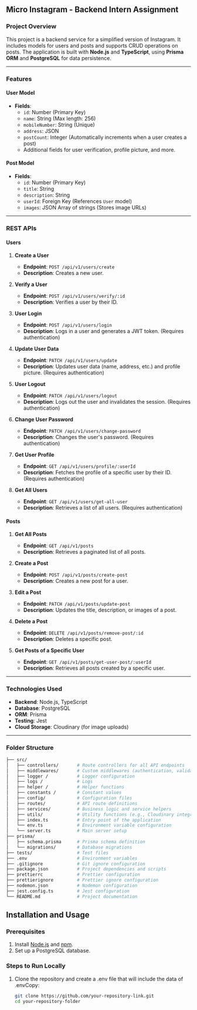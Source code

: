 ## Micro Instagram - Backend Intern Assignment

### Project Overview

This project is a backend service for a simplified version of Instagram. It includes models for users and posts and supports CRUD operations on posts. The application is built with **Node.js** and **TypeScript**, using **Prisma ORM** and **PostgreSQL** for data persistence.

---

### Features

#### User Model

- **Fields**:
  - `id`: Number (Primary Key)
  - `name`: String (Max length: 256)
  - `mobileNumber`: String (Unique)
  - `address`: JSON
  - `postCount`: Integer (Automatically increments when a user creates a post)
  - Additional fields for user verification, profile picture, and more.

#### Post Model

- **Fields**:
  - `id`: Number (Primary Key)
  - `title`: String
  - `description`: String
  - `userId`: Foreign Key (References `User` model)
  - `images`: JSON Array of strings (Stores image URLs)

---

### REST APIs

#### Users

1. **Create a User**

   - **Endpoint**: `POST /api/v1/users/create`
   - **Description**: Creates a new user.

2. **Verify a User**

   - **Endpoint**: `POST /api/v1/users/verify/:id`
   - **Description**: Verifies a user by their ID.

3. **User Login**

   - **Endpoint**: `POST /api/v1/users/login`
   - **Description**: Logs in a user and generates a JWT token. (Requires authentication)

4. **Update User Data**

   - **Endpoint**: `PATCH /api/v1/users/update`
   - **Description**: Updates user data (name, address, etc.) and profile picture. (Requires authentication)

5. **User Logout**

   - **Endpoint**: `PATCH /api/v1/users/logout`
   - **Description**: Logs out the user and invalidates the session. (Requires authentication)

6. **Change User Password**

   - **Endpoint**: `PATCH /api/v1/users/change-password`
   - **Description**: Changes the user's password. (Requires authentication)

7. **Get User Profile**

   - **Endpoint**: `GET /api/v1/users/profile/:userId`
   - **Description**: Fetches the profile of a specific user by their ID. (Requires authentication)

8. **Get All Users**
   - **Endpoint**: `GET /api/v1/users/get-all-user`
   - **Description**: Retrieves a list of all users. (Requires authentication)

#### Posts

1. **Get All Posts**

   - **Endpoint**: `GET /api/v1/posts`
   - **Description**: Retrieves a paginated list of all posts.

2. **Create a Post**

   - **Endpoint**: `POST /api/v1/posts/create-post`
   - **Description**: Creates a new post for a user.

3. **Edit a Post**

   - **Endpoint**: `PATCH /api/v1/posts/update-post`
   - **Description**: Updates the title, description, or images of a post.

4. **Delete a Post**

   - **Endpoint**: `DELETE /api/v1/posts/remove-post/:id`
   - **Description**: Deletes a specific post.

5. **Get Posts of a Specific User**
   - **Endpoint**: `GET /api/v1/posts/get-user-post/:userId`
   - **Description**: Retrieves all posts created by a specific user.

---

### Technologies Used

- **Backend**: Node.js, TypeScript
- **Database**: PostgreSQL
- **ORM**: Prisma
- **Testing**: Jest
- **Cloud Storage**: Cloudinary (for image uploads)

---

### Folder Structure

```bash
├── src/
│   ├── controllers/       # Route controllers for all API endpoints
│   ├── middlewares/       # Custom middlewares (authentication, validation, etc.)
│   ├── logger /           # Logger configuration
│   ├── logs /             # Logs
│   ├── helper /           # Helper functions
│   ├── constants /        # Constant values
│   ├── config/            # Configuration files
│   ├── routes/            # API route definitions
│   ├── services/          # Business logic and service helpers
│   ├── utils/             # Utility functions (e.g., Cloudinary integration, error handling)
│   ├── index.ts           # Entry point of the application
│   └── env.ts             # Environment variable configuration
│   └── server.ts          # Main server setup
├── prisma/
│   ├── schema.prisma      # Prisma schema definition
│   └── migrations/        # Database migrations
├── tests/                 # Test files
├── .env                   # Environment variables
├── .gitignore             # Git ignore configuration
├── package.json           # Project dependencies and scripts
├── prettierrc             # Prettier configuration
├── prettierignore         # Prettier ignore configuration
├── nodemon.json           # Nodemon configuration
├── jest.config.ts         # Jest configuration
└── README.md              # Project documentation
```

## Installation and Usage

### Prerequisites

1. Install [Node.js](https://nodejs.org/) and [npm](https://www.npmjs.com/).
2. Set up a PostgreSQL database.

### Steps to Run Locally

1. Clone the repository and create a .env file that will include the data of .envCopy:
   ```bash
   git clone https://github.com/your-repository-link.git
   cd your-repository-folder
   ```

```

```
